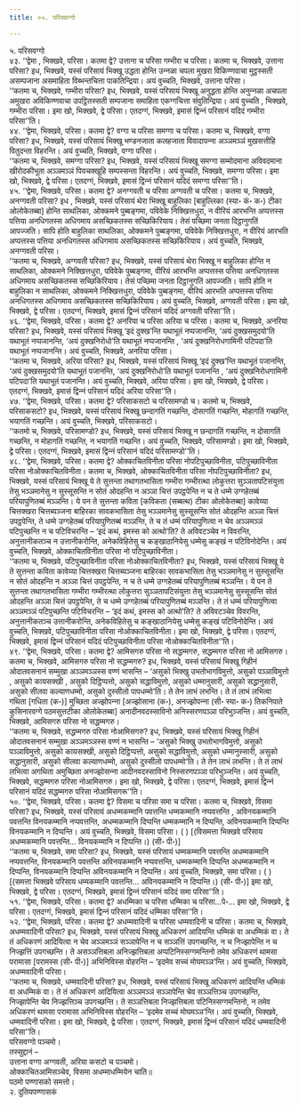 ```yaml
---
title: ०५. परिसवग्गो

---
```

५. परिसवग्गो  
४३. ‘‘द्वेमा , भिक्खवे, परिसा। कतमा द्वे? उत्ताना च परिसा गम्भीरा च परिसा। कतमा च, भिक्खवे, उत्ताना परिसा? इध, भिक्खवे, यस्सं परिसायं भिक्खू उद्धता होन्ति उन्‍नळा चपला मुखरा विकिण्णवाचा मुट्ठस्सती असम्पजाना असमाहिता विब्भन्तचित्ता पाकतिन्द्रिया। अयं वुच्‍चति, भिक्खवे, उत्ताना परिसा।  
‘‘कतमा च, भिक्खवे, गम्भीरा परिसा? इध, भिक्खवे, यस्सं परिसायं भिक्खू अनुद्धता होन्ति अनुन्‍नळा अचपला अमुखरा अविकिण्णवाचा उपट्ठितस्सती सम्पजाना समाहिता एकग्गचित्ता संवुतिन्द्रिया। अयं वुच्‍चति , भिक्खवे, गम्भीरा परिसा। इमा खो, भिक्खवे, द्वे परिसा। एतदग्गं, भिक्खवे, इमासं द्विन्‍नं परिसानं यदिदं गम्भीरा परिसा’’ति।  
४४. ‘‘द्वेमा, भिक्खवे, परिसा। कतमा द्वे? वग्गा च परिसा समग्गा च परिसा। कतमा च, भिक्खवे, वग्गा परिसा? इध, भिक्खवे, यस्सं परिसायं भिक्खू भण्डनजाता कलहजाता विवादापन्‍ना अञ्‍ञमञ्‍ञं मुखसत्तीहि वितुदन्ता विहरन्ति। अयं वुच्‍चति, भिक्खवे, वग्गा परिसा।  
‘‘कतमा च, भिक्खवे, समग्गा परिसा? इध, भिक्खवे, यस्सं परिसायं भिक्खू समग्गा सम्मोदमाना अविवदमाना खीरोदकीभूता अञ्‍ञमञ्‍ञं पियचक्खूहि सम्पस्सन्ता विहरन्ति। अयं वुच्‍चति, भिक्खवे, समग्गा परिसा। इमा खो, भिक्खवे, द्वे परिसा। एतदग्गं, भिक्खवे, इमासं द्विन्‍नं परिसानं यदिदं समग्गा परिसा’’ति।  
४५. ‘‘द्वेमा, भिक्खवे, परिसा। कतमा द्वे? अनग्गवती च परिसा अग्गवती च परिसा। कतमा च, भिक्खवे, अनग्गवती परिसा? इध , भिक्खवे, यस्सं परिसायं थेरा भिक्खू बाहुलिका [बाहुल्‍लिका (स्या॰ कं॰ क॰) टीका ओलोकेतब्बा] होन्ति साथलिका, ओक्‍कमने पुब्बङ्गमा, पविवेके निक्खित्तधुरा, न वीरियं आरभन्ति अप्पत्तस्स पत्तिया अनधिगतस्स अधिगमाय असच्छिकतस्स सच्छिकिरियाय। तेसं पच्छिमा जनता दिट्ठानुगतिं आपज्‍जति। सापि होति बाहुलिका साथलिका, ओक्‍कमने पुब्बङ्गमा, पविवेके निक्खित्तधुरा, न वीरियं आरभति अप्पत्तस्स पत्तिया अनधिगतस्स अधिगमाय असच्छिकतस्स सच्छिकिरियाय। अयं वुच्‍चति, भिक्खवे, अनग्गवती परिसा।  
‘‘कतमा च, भिक्खवे, अग्गवती परिसा? इध, भिक्खवे, यस्सं परिसायं थेरा भिक्खू न बाहुलिका होन्ति न साथलिका, ओक्‍कमने निक्खित्तधुरा, पविवेके पुब्बङ्गमा, वीरियं आरभन्ति अप्पत्तस्स पत्तिया अनधिगतस्स अधिगमाय असच्छिकतस्स सच्छिकिरियाय। तेसं पच्छिमा जनता दिट्ठानुगतिं आपज्‍जति। सापि होति न बाहुलिका न साथलिका, ओक्‍कमने निक्खित्तधुरा, पविवेके पुब्बङ्गमा, वीरियं आरभति अप्पत्तस्स पत्तिया अनधिगतस्स अधिगमाय असच्छिकतस्स सच्छिकिरियाय। अयं वुच्‍चति, भिक्खवे, अग्गवती परिसा। इमा खो, भिक्खवे, द्वे परिसा। एतदग्गं, भिक्खवे, इमासं द्विन्‍नं परिसानं यदिदं अग्गवती परिसा’’ति।  
४६. ‘‘द्वेमा, भिक्खवे, परिसा। कतमा द्वे? अनरिया च परिसा अरिया च परिसा। कतमा च, भिक्खवे, अनरिया परिसा? इध, भिक्खवे, यस्सं परिसायं भिक्खू ‘इदं दुक्ख’न्ति यथाभूतं नप्पजानन्ति, ‘अयं दुक्खसमुदयो’ति यथाभूतं नप्पजानन्ति, ‘अयं दुक्खनिरोधो’ति यथाभूतं नप्पजानन्ति , ‘अयं दुक्खनिरोधगामिनी पटिपदा’ति यथाभूतं नप्पजानन्ति। अयं वुच्‍चति, भिक्खवे, अनरिया परिसा।  
‘‘कतमा च, भिक्खवे, अरिया परिसा? इध, भिक्खवे, यस्सं परिसायं भिक्खू ‘इदं दुक्ख’न्ति यथाभूतं पजानन्ति, ‘अयं दुक्खसमुदयो’ति यथाभूतं पजानन्ति, ‘अयं दुक्खनिरोधो’ति यथाभूतं पजानन्ति , ‘अयं दुक्खनिरोधगामिनी पटिपदा’ति यथाभूतं पजानन्ति। अयं वुच्‍चति, भिक्खवे, अरिया परिसा। इमा खो, भिक्खवे, द्वे परिसा। एतदग्गं, भिक्खवे, इमासं द्विन्‍नं परिसानं यदिदं अरिया परिसा’’ति।  
४७. ‘‘द्वेमा, भिक्खवे, परिसा। कतमा द्वे? परिसाकसटो च परिसामण्डो च। कतमो च, भिक्खवे, परिसाकसटो? इध, भिक्खवे, यस्सं परिसायं भिक्खू छन्दागतिं गच्छन्ति, दोसागतिं गच्छन्ति, मोहागतिं गच्छन्ति, भयागतिं गच्छन्ति। अयं वुच्‍चति, भिक्खवे, परिसाकसटो।  
‘‘कतमो च, भिक्खवे, परिसामण्डो? इध, भिक्खवे, यस्सं परिसायं भिक्खू न छन्दागतिं गच्छन्ति, न दोसागतिं गच्छन्ति, न मोहागतिं गच्छन्ति, न भयागतिं गच्छन्ति। अयं वुच्‍चति, भिक्खवे, परिसामण्डो। इमा खो, भिक्खवे, द्वे परिसा। एतदग्गं, भिक्खवे, इमासं द्विन्‍नं परिसानं यदिदं परिसामण्डो’’ति।  
४८. ‘‘द्वेमा, भिक्खवे, परिसा। कतमा द्वे? ओक्‍काचितविनीता परिसा नोपटिपुच्छाविनीता, पटिपुच्छाविनीता परिसा नोओक्‍काचितविनीता। कतमा च, भिक्खवे, ओक्‍काचितविनीता परिसा नोपटिपुच्छाविनीता? इध, भिक्खवे, यस्सं परिसायं भिक्खू ये ते सुत्तन्ता तथागतभासिता गम्भीरा गम्भीरत्था लोकुत्तरा सुञ्‍ञतापटिसंयुत्ता तेसु भञ्‍ञमानेसु न सुस्सूसन्ति न सोतं ओदहन्ति न अञ्‍ञा चित्तं उपट्ठपेन्ति न च ते धम्मे उग्गहेतब्बं परियापुणितब्बं मञ्‍ञन्ति। ये पन ते सुत्तन्ता कविता [कविकता (सब्बत्थ) टीका ओलोकेतब्बा] कावेय्या चित्तक्खरा चित्तब्यञ्‍जना बाहिरका सावकभासिता तेसु भञ्‍ञमानेसु सुस्सूसन्ति सोतं ओदहन्ति अञ्‍ञा चित्तं उपट्ठपेन्ति, ते धम्मे उग्गहेतब्बं परियापुणितब्बं मञ्‍ञन्ति, ते च तं धम्मं परियापुणित्वा न चेव अञ्‍ञमञ्‍ञं पटिपुच्छन्ति न च पटिविचरन्ति – ‘इदं कथं, इमस्स को अत्थो’ति? ते अविवटञ्‍चेव न विवरन्ति, अनुत्तानीकतञ्‍च न उत्तानीकरोन्ति, अनेकविहितेसु च कङ्खाठानियेसु धम्मेसु कङ्खं न पटिविनोदेन्ति। अयं वुच्‍चति, भिक्खवे, ओक्‍काचितविनीता परिसा नो पटिपुच्छाविनीता।  
‘‘कतमा च, भिक्खवे, पटिपुच्छाविनीता परिसा नोओक्‍काचितविनीता? इध, भिक्खवे, यस्सं परिसायं भिक्खू ये ते सुत्तन्ता कविता कावेय्या चित्तक्खरा चित्तब्यञ्‍जना बाहिरका सावकभासिता तेसु भञ्‍ञमानेसु न सुस्सूसन्ति न सोतं ओदहन्ति न अञ्‍ञा चित्तं उपट्ठपेन्ति, न च ते धम्मे उग्गहेतब्बं परियापुणितब्बं मञ्‍ञन्ति। ये पन ते सुत्तन्ता तथागतभासिता गम्भीरा गम्भीरत्था लोकुत्तरा सुञ्‍ञतापटिसंयुत्ता तेसु भञ्‍ञमानेसु सुस्सूसन्ति सोतं ओदहन्ति अञ्‍ञा चित्तं उपट्ठपेन्ति, ते च धम्मे उग्गहेतब्बं परियापुणितब्बं मञ्‍ञन्ति। ते तं धम्मं परियापुणित्वा अञ्‍ञमञ्‍ञं पटिपुच्छन्ति पटिविचरन्ति – ‘इदं कथं, इमस्स को अत्थो’ति? ते अविवटञ्‍चेव विवरन्ति, अनुत्तानीकतञ्‍च उत्तानीकरोन्ति, अनेकविहितेसु च कङ्खाठानियेसु धम्मेसु कङ्खं पटिविनोदेन्ति। अयं वुच्‍चति, भिक्खवे, पटिपुच्छाविनीता परिसा नोओक्‍काचितविनीता। इमा खो, भिक्खवे, द्वे परिसा। एतदग्गं, भिक्खवे, इमासं द्विन्‍नं परिसानं यदिदं पटिपुच्छाविनीता परिसा नोओक्‍काचितविनीता’’ति।  
४९. ‘‘द्वेमा, भिक्खवे, परिसा। कतमा द्वे? आमिसगरु परिसा नो सद्धम्मगरु, सद्धम्मगरु परिसा नो आमिसगरु। कतमा च, भिक्खवे, आमिसगरु परिसा नो सद्धम्मगरु? इध, भिक्खवे, यस्सं परिसायं भिक्खू गिहीनं ओदातवसनानं सम्मुखा अञ्‍ञमञ्‍ञस्स वण्णं भासन्ति – ‘असुको भिक्खु उभतोभागविमुत्तो, असुको पञ्‍ञाविमुत्तो , असुको कायसक्खी , असुको दिट्ठिप्पत्तो, असुको सद्धाविमुत्तो, असुको धम्मानुसारी, असुको सद्धानुसारी, असुको सीलवा कल्याणधम्मो, असुको दुस्सीलो पापधम्मो’ति। ते तेन लाभं लभन्ति। ते तं लाभं लभित्वा गथिता [गधिता (क॰)] मुच्छिता अज्झोपन्‍ना [अज्झोसाना (क॰), अनज्झोपन्‍ना (सी॰ स्या॰ क॰) तिकनिपाते कुसिनारवग्गे पठमसुत्तटीका ओलोकेतब्बा] अनादीनवदस्साविनो अनिस्सरणपञ्‍ञा परिभुञ्‍जन्ति। अयं वुच्‍चति, भिक्खवे, आमिसगरु परिसा नो सद्धम्मगरु।  
‘‘कतमा च, भिक्खवे, सद्धम्मगरु परिसा नोआमिसगरु? इध, भिक्खवे, यस्सं परिसायं भिक्खू गिहीनं ओदातवसनानं सम्मुखा अञ्‍ञमञ्‍ञस्स वण्णं न भासन्ति – ‘असुको भिक्खु उभतोभागविमुत्तो, असुको पञ्‍ञाविमुत्तो, असुको कायसक्खी, असुको दिट्ठिप्पत्तो, असुको सद्धाविमुत्तो, असुको धम्मानुस्सारी, असुको सद्धानुसारी, असुको सीलवा कल्याणधम्मो, असुको दुस्सीलो पापधम्मो’ति। ते तेन लाभं लभन्ति। ते तं लाभं लभित्वा अगथिता अमुच्छिता अनज्झोसन्‍ना आदीनवदस्साविनो निस्सरणपञ्‍ञा परिभुञ्‍जन्ति। अयं वुच्‍चति, भिक्खवे, सद्धम्मगरु परिसा नोआमिसगरु। इमा खो, भिक्खवे, द्वे परिसा। एतदग्गं, भिक्खवे, इमासं द्विन्‍नं परिसानं यदिदं सद्धम्मगरु परिसा नोआमिसगरू’’ति।  
५०. ‘‘द्वेमा, भिक्खवे, परिसा। कतमा द्वे? विसमा च परिसा समा च परिसा। कतमा च, भिक्खवे, विसमा परिसा? इध, भिक्खवे, यस्सं परिसायं अधम्मकम्मानि पवत्तन्ति धम्मकम्मानि नप्पवत्तन्ति , अविनयकम्मानि पवत्तन्ति विनयकम्मानि नप्पवत्तन्ति, अधम्मकम्मानि दिप्पन्ति धम्मकम्मानि न दिप्पन्ति, अविनयकम्मानि दिप्पन्ति विनयकम्मानि न दिप्पन्ति। अयं वुच्‍चति, भिक्खवे, विसमा परिसा। ( ) [(विसमत्ता भिक्खवे परिसाय अधम्मकम्मानि पवत्तन्ति… विनयकम्मानि न दिप्पन्ति।) (सी॰ पी॰)]  
‘‘कतमा च, भिक्खवे, समा परिसा? इध, भिक्खवे, यस्सं परिसायं धम्मकम्मानि पवत्तन्ति अधम्मकम्मानि नप्पवत्तन्ति, विनयकम्मानि पवत्तन्ति अविनयकम्मानि नप्पवत्तन्ति, धम्मकम्मानि दिप्पन्ति अधम्मकम्मानि न दिप्पन्ति, विनयकम्मानि दिप्पन्ति अविनयकम्मानि न दिप्पन्ति। अयं वुच्‍चति, भिक्खवे, समा परिसा। ( ) [(समत्ता भिक्खवे परिसाय धम्मकम्मानि पवत्तन्ति… अविनयकम्मानि न दिप्पन्ति।) (सी॰ पी॰)] इमा खो, भिक्खवे, द्वे परिसा। एतदग्गं, भिक्खवे, इमासं द्विन्‍नं परिसानं यदिदं समा परिसा’’ति।  
५१. ‘‘द्वेमा, भिक्खवे, परिसा। कतमा द्वे? अधम्मिका च परिसा धम्मिका च परिसा…पे॰… इमा खो, भिक्खवे, द्वे परिसा। एतदग्गं, भिक्खवे, इमासं द्विन्‍नं परिसानं यदिदं धम्मिका परिसा’’ति।  
५२. ‘‘द्वेमा, भिक्खवे, परिसा। कतमा द्वे? अधम्मवादिनी च परिसा धम्मवादिनी च परिसा। कतमा च, भिक्खवे, अधम्मवादिनी परिसा? इध, भिक्खवे, यस्सं परिसायं भिक्खू अधिकरणं आदियन्ति धम्मिकं वा अधम्मिकं वा। ते तं अधिकरणं आदियित्वा न चेव अञ्‍ञमञ्‍ञं सञ्‍ञापेन्ति न च सञ्‍ञत्तिं उपगच्छन्ति, न च निज्झापेन्ति न च निज्झत्तिं उपगच्छन्ति। ते असञ्‍ञत्तिबला अनिज्झत्तिबला अप्पटिनिस्सग्गमन्तिनो तमेव अधिकरणं थामसा परामासा [परामस्स (सी॰ पी॰)] अभिनिविस्स वोहरन्ति – ‘इदमेव सच्‍चं मोघमञ्‍ञ’न्ति। अयं वुच्‍चति, भिक्खवे, अधम्मवादिनी परिसा।  
‘‘कतमा च, भिक्खवे, धम्मवादिनी परिसा? इध, भिक्खवे, यस्सं परिसायं भिक्खू अधिकरणं आदियन्ति धम्मिकं वा अधम्मिकं वा। ते तं अधिकरणं आदियित्वा अञ्‍ञमञ्‍ञं सञ्‍ञापेन्ति चेव सञ्‍ञत्तिञ्‍च उपगच्छन्ति, निज्झापेन्ति चेव निज्झत्तिञ्‍च उपगच्छन्ति। ते सञ्‍ञत्तिबला निज्झत्तिबला पटिनिस्सग्गमन्तिनो, न तमेव अधिकरणं थामसा परामासा अभिनिविस्स वोहरन्ति – ‘इदमेव सच्‍चं मोघमञ्‍ञ’न्ति। अयं वुच्‍चति, भिक्खवे, धम्मवादिनी परिसा। इमा खो, भिक्खवे, द्वे परिसा। एतदग्गं, भिक्खवे, इमासं द्विन्‍नं परिसानं यदिदं धम्मवादिनी परिसा’’ति।  
परिसवग्गो पञ्‍चमो।  
तस्सुद्दानं –  
उत्ताना वग्गा अग्गवती, अरिया कसटो च पञ्‍चमो।  
ओक्‍काचितआमिसञ्‍चेव, विसमा अधम्माधम्मियेन चाति॥  
पठमो पण्णासको समत्तो।  
२. दुतियपण्णासकं  